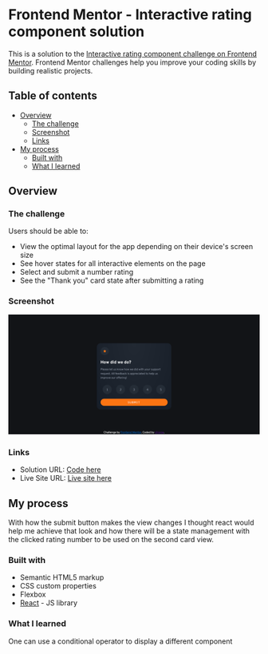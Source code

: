 # Frontend Mentor - Interactive rating component solution

This is a solution to the [Interactive rating component challenge on Frontend Mentor](https://www.frontendmentor.io/challenges/interactive-rating-component-koxpeBUmI). Frontend Mentor challenges help you improve your coding skills by building realistic projects. 

## Table of contents

- [Overview](#overview)
  - [The challenge](#the-challenge)
  - [Screenshot](#screenshot)
  - [Links](#links)
- [My process](#my-process)
  - [Built with](#built-with)
  - [What I learned](#what-i-learned)

## Overview


### The challenge

Users should be able to:

- View the optimal layout for the app depending on their device's screen size
- See hover states for all interactive elements on the page
- Select and submit a number rating
- See the "Thank you" card state after submitting a rating

### Screenshot

![](./design/screenshot.png)

### Links

- Solution URL: [Code here](https://github.com/stravse/frontendMentor-Interactive-rating-component)
- Live Site URL: [Live site here](https://stravse.github.io/frontendMentor-Interactive-rating-component)

## My process

With how the submit button makes the view changes I thought react would help me achieve that look and how there will be a state
management with the clicked rating number to be used on the second card view.

### Built with

- Semantic HTML5 markup
- CSS custom properties
- Flexbox
- [React](https://reactjs.org/) - JS library

### What I learned

One can use a conditional operator to display a different component

